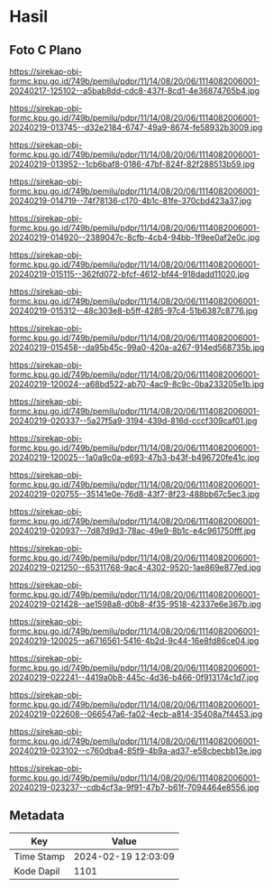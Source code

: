 # Hasil

## Foto C Plano

https://sirekap-obj-formc.kpu.go.id/749b/pemilu/pdpr/11/14/08/20/06/1114082006001-20240217-125102--a5bab8dd-cdc8-437f-8cd1-4e36874765b4.jpg

https://sirekap-obj-formc.kpu.go.id/749b/pemilu/pdpr/11/14/08/20/06/1114082006001-20240219-013745--d32e2184-6747-49a9-8674-fe58932b3009.jpg

https://sirekap-obj-formc.kpu.go.id/749b/pemilu/pdpr/11/14/08/20/06/1114082006001-20240219-013952--1cb6baf8-0186-47bf-824f-82f288513b59.jpg

https://sirekap-obj-formc.kpu.go.id/749b/pemilu/pdpr/11/14/08/20/06/1114082006001-20240219-014719--74f78136-c170-4b1c-81fe-370cbd423a37.jpg

https://sirekap-obj-formc.kpu.go.id/749b/pemilu/pdpr/11/14/08/20/06/1114082006001-20240219-014920--2389047c-8cfb-4cb4-94bb-1f9ee0af2e0c.jpg

https://sirekap-obj-formc.kpu.go.id/749b/pemilu/pdpr/11/14/08/20/06/1114082006001-20240219-015115--362fd072-bfcf-4612-bf44-918dadd11020.jpg

https://sirekap-obj-formc.kpu.go.id/749b/pemilu/pdpr/11/14/08/20/06/1114082006001-20240219-015312--48c303e8-b5ff-4285-97c4-51b6387c8776.jpg

https://sirekap-obj-formc.kpu.go.id/749b/pemilu/pdpr/11/14/08/20/06/1114082006001-20240219-015458--da95b45c-99a0-420a-a267-914ed568735b.jpg

https://sirekap-obj-formc.kpu.go.id/749b/pemilu/pdpr/11/14/08/20/06/1114082006001-20240219-120024--a68bd522-ab70-4ac9-8c9c-0ba233205e1b.jpg

https://sirekap-obj-formc.kpu.go.id/749b/pemilu/pdpr/11/14/08/20/06/1114082006001-20240219-020337--5a27f5a9-3194-439d-816d-cccf309caf01.jpg

https://sirekap-obj-formc.kpu.go.id/749b/pemilu/pdpr/11/14/08/20/06/1114082006001-20240219-120025--1a0a9c0a-e693-47b3-b43f-b496720fe41c.jpg

https://sirekap-obj-formc.kpu.go.id/749b/pemilu/pdpr/11/14/08/20/06/1114082006001-20240219-020755--35141e0e-76d8-43f7-8f23-488bb67c5ec3.jpg

https://sirekap-obj-formc.kpu.go.id/749b/pemilu/pdpr/11/14/08/20/06/1114082006001-20240219-020937--7d87d9d3-78ac-49e9-8b1c-e4c961750fff.jpg

https://sirekap-obj-formc.kpu.go.id/749b/pemilu/pdpr/11/14/08/20/06/1114082006001-20240219-021250--65311768-9ac4-4302-9520-1ae869e877ed.jpg

https://sirekap-obj-formc.kpu.go.id/749b/pemilu/pdpr/11/14/08/20/06/1114082006001-20240219-021428--ae1598a8-d0b8-4f35-9518-42337e6e367b.jpg

https://sirekap-obj-formc.kpu.go.id/749b/pemilu/pdpr/11/14/08/20/06/1114082006001-20240219-120025--a6716561-5416-4b2d-9c44-16e8fd86ce04.jpg

https://sirekap-obj-formc.kpu.go.id/749b/pemilu/pdpr/11/14/08/20/06/1114082006001-20240219-022241--4419a0b8-445c-4d36-b466-0f913174c1d7.jpg

https://sirekap-obj-formc.kpu.go.id/749b/pemilu/pdpr/11/14/08/20/06/1114082006001-20240219-022608--066547a6-fa02-4ecb-a814-35408a7f4453.jpg

https://sirekap-obj-formc.kpu.go.id/749b/pemilu/pdpr/11/14/08/20/06/1114082006001-20240219-023102--c760dba4-85f9-4b9a-ad37-e58cbecbb13e.jpg

https://sirekap-obj-formc.kpu.go.id/749b/pemilu/pdpr/11/14/08/20/06/1114082006001-20240219-023237--cdb4cf3a-9f91-47b7-b61f-7094464e8556.jpg


## Metadata

| Key        | Value               |
| ---------- | ------------------- |
| Time Stamp | 2024-02-19 12:03:09 |
| Kode Dapil | 1101                |



